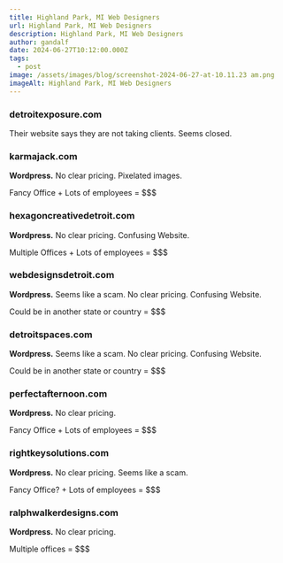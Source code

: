 ```yaml
---
title: Highland Park, MI Web Designers
url: Highland Park, MI Web Designers
description: Highland Park, MI Web Designers
author: gandalf
date: 2024-06-27T10:12:00.000Z
tags:
  - post
image: /assets/images/blog/screenshot-2024-06-27-at-10.11.23 am.png
imageAlt: Highland Park, MI Web Designers
---
```

### detroitexposure.com

Their website says they are not taking clients. Seems closed.



### karmajack.com

**Wordpress.** No clear pricing. Pixelated images.

Fancy Office + Lots of employees = $$$



### hexagoncreativedetroit.com

**Wordpress.** No clear pricing. Confusing Website.

Multiple Offices + Lots of employees = $$$



### webdesignsdetroit.com

**Wordpress.** Seems like a scam. No clear pricing. Confusing Website.

Could be in another state or country = $$$



### detroitspaces.com

**Wordpress.** Seems like a scam. No clear pricing. Confusing Website.

Could be in another state or country = $$$



### perfectafternoon.com

**Wordpress.** No clear pricing. 

Fancy Office + Lots of employees = $$$



### rightkeysolutions.com

**Wordpress.** No clear pricing. Seems like a scam.

Fancy Office? + Lots of employees = $$$



### ralphwalkerdesigns.com

**Wordpress.** No clear pricing.

Multiple offices = $$$
